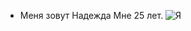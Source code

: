 * Меня зовут Надежда
Мне 25 лет.
![Я](/Users/nadezdaburnos/Desktop/C61D8E69-B939-4096-B7A4-A23E40B5E125.jpg)